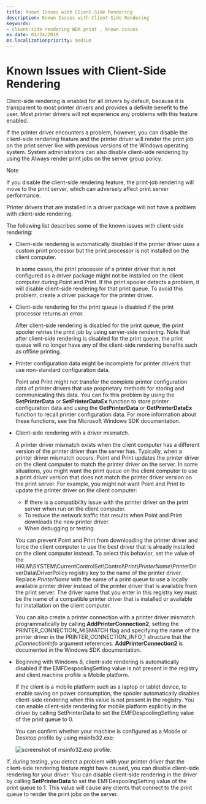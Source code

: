 ```yaml
---
title: Known Issues with Client-Side Rendering
description: Known Issues with Client-Side Rendering
keywords:
- client-side rendering WDK print , known issues
ms.date: 01/24/2019
ms.localizationpriority: medium
---
```


# Known Issues with Client-Side Rendering

Client-side rendering is enabled for all drivers by default, because it is transparent to most printer drivers and provides a definite benefit to the user. Most printer drivers will not experience any problems with this feature enabled.

If the printer driver encounters a problem, however, you can disable the client-side rendering feature and the printer driver will render the print job on the print server like with previous versions of the Windows operating system. System administrators can also disable client-side rendering by using the Always render print jobs on the server group policy.

> [!NOTE]
> If you disable the client-side rendering feature, the print-job rendering will move to the print server, which can adversely affect print server performance.

Printer drivers that are installed in a driver package will not have a problem with client-side rendering.

The following list describes some of the known issues with client-side rendering:

- Client-side rendering is automatically disabled if the printer driver uses a custom print processor but the print processor is not installed on the client computer.

  In some cases, the print processor of a printer driver that is not configured as a driver package might not be installed on the client computer during Point and Print. If the print spooler detects a problem, it will disable client-side rendering for that print queue. To avoid this problem, create a driver package for the printer driver.

- Client-side rendering for the print queue is disabled if the print processor returns an error.

  After client-side rendering is disabled for the print queue, the print spooler retries the print job by using server-side rendering. Note that after client-side rendering is disabled for the print queue, the print queue will no longer have any of the client-side rendering benefits such as offline printing.

- Printer configuration data might be incomplete for printer drivers that use non-standard configuration data.

  Point and Print might not transfer the complete printer configuration data of printer drivers that use proprietary methods for storing and communicating this data. You can fix this problem by using the **SetPrinterData** or **SetPrinterDataEx** function to store printer configuration data and using the **GetPrinterData** or **GetPrinterDataEx** function to recall printer configuration data. For more information about these functions, see the Microsoft Windows SDK documentation.

- Client-side rendering with a driver mismatch.

  A printer driver mismatch exists when the client computer has a different version of the printer driver than the server has. Typically, when a printer driver mismatch occurs, Point and Print updates the printer driver on the client computer to match the printer driver on the server. In some situations, you might want the print queue on the client computer to use a print driver version that does not match the printer driver version on the print server. For example, you might not want Point and Print to update the printer driver on the client computer:

  - If there is a compatibility issue with the printer driver on the print server when run on the client computer.
  - To reduce the network traffic that results when Point and Print downloads the new printer driver.
  - When debugging or testing.

  You can prevent Point and Print from downloading the printer driver and force the client computer to use the best driver that is already installed on the client computer instead. To select this behavior, set the value of the HKLM\\SYSTEM\\CurrentControlSet\\Control\\Print\\*PrinterName*\\PrinterDriverData\\DriverPolicy registry key to the name of the printer driver. Replace *PrinterName* with the name of a print queue to use a locally available printer driver instead of the printer driver that is available from the print server. The driver name that you enter in this registry key must be the name of a compatible printer driver that is installed or available for installation on the client computer.

  You can also create a printer connection with a printer driver mismatch programmatically by calling **AddPrinterConnection2**, setting the PRINTER\_CONNECTION\_MISMATCH flag and specifying the name of the printer driver in the PRINTER\_CONNECTION\_INFO\_1 structure that the *pConnectionInfo* argument references. **AddPrinterConnection2** is documented in the Windows SDK documentation.

- Beginning with Windows 8, client-side rendering is automatically disabled if the EMFDespoolingSetting value is not present in the registry and client machine profile is Mobile platform.

  If the client is a mobile platform such as a laptop or tablet device, to enable saving on power consumption, the spooler automatically disables client-side rendering when this value is not present in the registry. You can enable client-side rendering for mobile platform explicitly in the driver by calling SetPrinterData to set the EMFDespoolingSetting value of the print queue to 0.

  You can confirm whether your machine is configured as a Mobile or Desktop profile by using msinfo32.exe:

  ![screenshot of msinfo32.exe profile.](images/emfdespoolingsetting.png)

If, during testing, you detect a problem with your printer driver that the client-side rendering feature might have caused, you can disable client-side rendering for your driver. You can disable client-side rendering in the driver by calling **SetPrinterData** to set the EMFDespoolingSetting value of the print queue to 1. This value will cause any clients that connect to the print queue to render the print jobs on the server.
